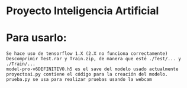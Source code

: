 # Proyecto Inteligencia Artificial
# Para usarlo:
	Se hace uso de tensorflow 1.X (2.X no funciona correctamente)
	Descomprimir Test.rar y Train.zip, de manera que esté ./Test/... y ./Train/...
	model-pro-v6DEFINITIVO.h5 es el save del modelo usado actualmente
	proyectoai.py contiene el código para la creación del modelo.
	prueba.py se usa para realizar pruebas usando la webcam
